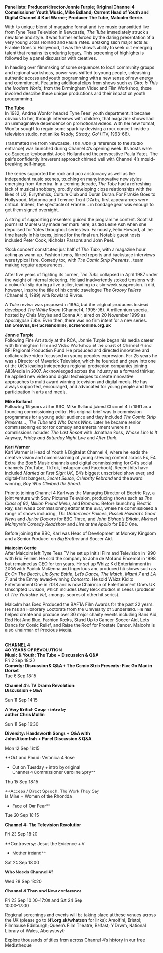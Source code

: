 

**Panellists: Producer/director Jonnie Turpie; Original Channel 4 Commissioner Youth/Music, Mike Bolland; Current Head of Youth and Digital Channel 4  Karl Warner; Producer The Tube, Malcolm Gerrie.**

With its unique blend of magazine format and live music transmitted live from Tyne Tees Television in Newcastle, _The Tube_ immediately struck a new tone and style.  It was further enforced by the daring presentation of a very young Jools Holland and Paula Yates. Breaking such major acts as Frankie Goes to Hollywood, it was the show’s ability to seek out emerging talent that remains its enduring legacy.  This screening of highlights is followed by a panel discussion with creatives.

In handing over filmmaking of some sequences to local community groups and regional workshops, power was shifted to young people, unleashing authentic access and youth programming with a new sense of raw energy and commitment. Featuring additional clips from shows such as _Giro: Is This the Modern World_, from the Birmingham Video and Film Workshop, those involved describe these unique productions and their impact on youth programming.

**The Tube**  
In 1982, Andrea Wonfor headed Tyne Tees’ youth department. It became obvious to her, through interviews with children, that magazine shows had an unimaginative dependence on promotional videos. With her new format, Wonfor sought to regain some spark by devising a rock concert inside a television studio, not unlike _Ready, Steady, Go!_ (ITV, 1963-66).

Transmitted live from Newcastle, _The Tube_ (a reference to the studio entrance) was launched during Channel 4’s opening week. Its hosts were ex-Squeeze keyboardist Jools Holland and the provocative Paula Yates. The pair’s confidently irreverent approach chimed well with Channel 4’s mould-breaking self-image.

The series supported the rock and pop aristocracy as well as the independent music scenes, touching on many innovative new styles emerging from America.  In a teeming decade, _The Tube_ had a refreshing lack of musical snobbery, proudly developing close relationships with the likes of U2, Eurythmics, Culture Club and Duran Duran. For Frankie Goes to Hollywood, Madonna and Terence Trent D’Arby, first appearances were critical. Indeed, the spectacle of Frankie... in bondage gear was enough to get them signed overnight.

A string of supporting presenters guided the programme content. Scottish journalist Muriel Gray made her mark here, as did Leslie Ash when she deputised for Yates throughout series two. Famously, Felix Howard, at the time barely in his teens, joined for the final run. Notable guest hosts included Peter Cook, Nicholas Parsons and John Peel.

‘Rock concert’ constituted just half of _The Tube_, with a magazine hour acting as warm up. Fashion items, filmed reports and backstage interviews were typical fare. Comedy too, with _The Comic Strip Presents..._ team making regular appearances.

After five years of fighting its corner, _The Tube_ collapsed in April 1987 under the weight of internal bickering. Holland inadvertently stoked tensions with a colourful slip during a live trailer, leading to a six-week suspension. It did, however, inspire the title of his comic travelogue _The Groovy Fellers_ (Channel 4, 1989) with  Rowland Rivron.

A _Tube_ revival was proposed in 1994, but the original producers instead developed _The White Room_ (Channel 4, 1995-96). A millennium special, hosted by Chris Moyles and Donna Air, aired on 20 November 1999 as _Apocalypse Tube_.  Even then, there was no firm intent for a new series.  
**Ian Greaves, BFI Screenonline, screenonline.org.uk**
<br>

**Jonnie Turpie**  
Following Fine Art study at the RCA, Jonnie Turpie began his media career with Birmingham Film and Video Workshop at the onset of Channel 4 and BFI Regional Production Fund. He produced and directed innovative and collaborative video focussed on young people’s expression. For 25 years he was a Director of Maverick Television, which he founded and grew into one of the UK’s leading independent regional production companies joining All3Media in 2007. Acknowledged across the industry as a forward thinker, he applied new video and digital techniques to create innovative approaches to multi award winning television and digital media. He has always supported, encouraged, and advocated for young people and their participation in arts and media.

**Mike Bolland**  
Following 18 years at the BBC, Mike Bolland joined Channel 4 in 1981 as a founding commissioning editor. His original brief was to commission programmes for a young adult audience and they included _The Comic Strip Presents…_,  _The Tube_ and _Who Dares Wins_. Later he became senior commissioning editor for comedy and entertainment where his commissions included _The Last Resort_ with Jonathan Ross, _Whose Line Is It Anyway_, _Friday and Saturday Night Live_ and  _After Dark_.

**Karl Warner**  
Karl Warner is Head of Youth & Digital at Channel 4, where he leads the creative vision and commissioning of young skewing content across E4, E4 Extra, the Box 5 Music channels and digital commissioning for C4’s social channels (YouTube, TikTok, Instagram and Facebook). Recent hits have included _Married at First Sight UK_, E4’s biggest unscripted show ever, and digital-first bangers, _Secret Sauce_, _Celebrity Rebrand_ and the award winning, _Boy Who Climbed the Shard_.

Prior to joining Channel 4 Karl was the Managing Director of Electric Ray, a joint venture with Sony Pictures Television, producing shows such as _The Class of 92_, _Million Pound Menu_, and _Bromans_. Before launching Electric Ray, Karl was a commissioning editor at the BBC, where he commissioned a range of shows including, _The Undercover Princes_, _Russell Howard’s Good News_ and _Junior Doctors_ for BBC Three, and _John Bishop’s Britain_, _Michael McIntyre’s Comedy Roadshow_ and _Live at the Apollo_ for BBC One.

Before joining the BBC, Karl was Head of Development at Monkey Kingdom and a Senior Producer on _Big Brother_ and Soccer Aid.

**Malcolm Gerrie**  
After Malcolm left Tyne Tees TV he set up Initial Film and Television in 1990 with Eric Fellner. He sold the company to John de Mol and Endemol in 1998 but remained as CEO for ten years. He set up Whizz Kid Entertainment in 2006 with Patrick McKenna and Ingenious and produced hit shows such as _Ex On The Beach_, _Lip Sync Battle_, _Let’s Dance_, _The Match_, _Miami 7_ and _LA 7_, and the Emmy award-winning _Concerto_. He sold Whizz Kid to Entertainment One in 2018 and is now Chairman of Entertainment One’s UK Unscripted Division, which includes Daisy Beck studios in Leeds (producer of _The Yorkshire Vet_, amongst scores of other hit series).

Malcolm has Exec Produced the BAFTA Film Awards for the past 22 years. He has an Honorary Doctorate from the University of Sunderland. He has helped create and produce over 30 major charity events including Band Aid, Red Hot And Blue, Fashion Rocks, Stand Up to Cancer, Soccer Aid, Let’s Dance for Comic Relief, and Raise the Roof for Prostate Cancer. Malcolm is also Chairman of Precious Media.
<br><br>

**CHANNEL 4  
40 YEARS OF REVOLUTION**<br>
**Music & Youth: The Tube + Discussion & Q&A**<br>
Fri 2 Sep 18:20<br>
**Comedy: Discussion & Q&A + The Comic Strip Presents: Five Go Mad in Dorset**<br>
Tue 6 Sep 18:15<br>

**Channel 4’s TV Drama Revolution:  
Discussion + Q&A**<br>

Sun 11 Sep 14:15<br>

**A Very British Coup + intro by  
author Chris Mullin**<br>

Sun 11 Sep 16:30<br>

**Diversity: Handsworth Songs + Q&A with  
John Akomfrah + Panel Discussion & Q&A**<br>

Mon 12 Sep 18:15<br>

**Out and Proud: Veronica 4 Rose  
+ Out on Tuesday + intro by original  
Channel 4 Commissioner Caroline Spry**<br>

Thu 15 Sep 18:15<br>

**Access / Direct Speech: The Work They Say  
Is Mine + Women of the Rhondda  
+ Face of Our Fear**<br>

Tue 20 Sep 18:15<br>

**Channel 4: The Television Revolution**<br>

Fri 23 Sep 18:20<br>

**Controversy: Jesus the Evidence + V  
+ Mother Ireland**<br>

Sat 24 Sep 18:00<br>

**Who Needs Channel 4?**<br>

Wed 28 Sep 18:20<br>

**Channel 4 Then and Now conference**<br>

Fri 23 Sep 10:00–17:00 and Sat 24 Sep  
10:00–17:00<br>

Regional screenings and events will be taking place at these venues across the UK (please go to **bfi.org.uk/whatson** for links): Arnolfini, Bristol; Filmhouse Edinburgh; Queen’s Film Theatre, Belfast; Y Drwm, National Library of Wales, Aberystwyth

Explore thousands of titles from across  Channel 4’s history in our free Mediatheque<br>
<br>


<!--stackedit_data:
eyJoaXN0b3J5IjpbLTE4MDEzNDQ4MjhdfQ==
-->